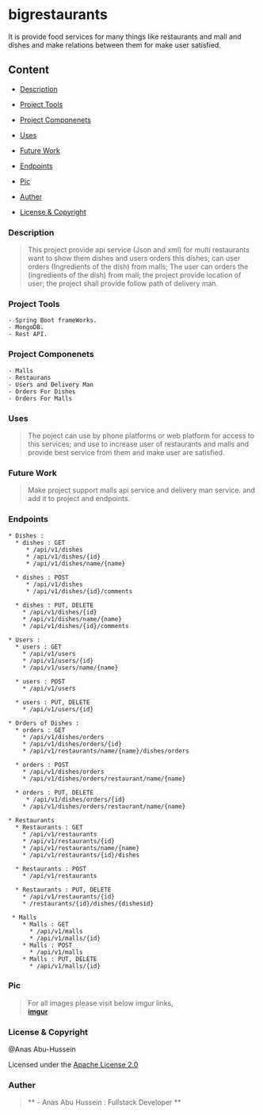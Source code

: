 # bigrestaurants
It is provide food services for many things like restaurants and mall and dishes and make relations between them for make user satisfied.

## Content
- [Description](https://github.com/anasabuhussein/bigrestaurants#description)

- [Project Tools](https://github.com/anasabuhussein/bigrestaurants#project-tools)

- [Project Componenets](https://github.com/anasabuhussein/bigrestaurants#project-componenets)

- [Uses](https://github.com/anasabuhussein/bigrestaurants#uses)

- [Future Work](https://github.com/anasabuhussein/bigrestaurants#future-work)

- [Endpoints](https://github.com/anasabuhussein/bigrestaurants#endpoints)

- [Pic](https://github.com/anasabuhussein/bigrestaurants#pic)

- [Auther](https://github.com/anasabuhussein/bigrestaurants#auther)

- [License & Copyright](https://github.com/anasabuhussein/bigrestaurants#license--copyright)

### Description
>This project provide api service (Json and xml) for multi restaurants want to show them dishes and users orders this dishes; can user orders (Ingredients of the dish) from malls; The user can orders the (ingredients of the dish) from mall; the project provide location of user; the project shall provide follow path of delivery man.

### Project Tools
	- Spring Boot frameWorks.
	- MongoDB.
	- Rest API. 
	
### Project Componenets
	- Malls
	- Restaurans
	- Users and Delivery Man
	- Orders For Dishes
	- Orders For Malls
	
### Uses 
>The poject can use by phone platforms or web platform for access to this services; and use to increase user  of restaurants and malls and provide best service from them and make user are satisfied.

### Future Work
> Make project support malls api service and delivery man service.
and add it to project and endpoints.

### Endpoints
	* Dishes : 
	  * dishes : GET	
		 * /api/v1/dishes
		 * /api/v1/dishes/{id}
		 * /api/v1/dishes/name/{name}
	  
	  * dishes : POST
		 * /api/v1/dishes
		 * /api/v1/dishes/{id}/comments
	  	    
	  * dishes : PUT, DELETE
	    * /api/v1/dishes/{id}
	    * /api/v1/dishes/name/{name}
	    * /api/v1/dishes/{id}/comments
	    
	* Users : 
	  * users : GET
	    * /api/v1/users
	    * /api/v1/users/{id}
	    * /api/v1/users/name/{name}
	    
	  * users : POST
	    * /api/v1/users
	    
	  * users : PUT, DELETE
	    * /api/v1/users/{id}
	    
	* Orders of Dishes : 
	  * orders : GET
	    * /api/v1/dishes/orders
	    * /api/v1/dishes/orders/{id}
	    * /api/v1/restaurants/name/{name}/dishes/orders
	    
	  * orders : POST
	    * /api/v1/dishes/orders
	    * /api/v1/dishes/orders/restaurant/name/{name}
	    
	  * orders : PUT, DELETE
	  	 * /api/v1/dishes/orders/{id}
	    * /api/v1/dishes/orders/restaurant/name/{name}
	    
	* Restaurants
	  * Restaurants : GET
	    * /api/v1/restaurants
	    * /api/v1/restaurants/{id}
	    * /api/v1/restaurants/name/{name}
	    * /api/v1/restaurants/{id}/dishes
	    
	  * Restaurants : POST
	    * /api/v1/restaurants
	    
	  * Restaurants : PUT, DELETE
	    * /api/v1/restaurants/{id}
	    * /restaurants/{id}/dishes/{dishesid}
	    
	 * Malls 
	 	* Malls : GET
	 	  * /api/v1/malls
	 	  * /api/v1/malls/{id}
	 	* Malls : POST
	 	  * /api/v1/malls
	 	* Malls : PUT, DELETE
	 	  * /api/v1/malls/{id}
	    
	    
### Pic
> For all images please visit below imgur links,  
**[imgur](https://imgur.com/a/AiVHJrW)**

 ### License & Copyright
 @Anas Abu-Hussein
 
 Licensed under the [Apache License 2.0](https://github.com/anasabuhussein/bigrestaurants/blob/master/LICENSE)
	    
### Auther 
> ** - Anas Abu Hussein : Fullstack Developer **
